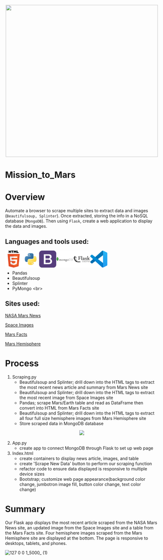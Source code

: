 <p align="center">
  <img width="500" height="500" src="https://user-images.githubusercontent.com/74840026/131065667-34f697a3-fc66-4203-b728-549848c5dd8e.png">
</p>

# Mission_to_Mars

# Overview
Automate a browser to scrape multiple sites to extract data and images (`Beautifulsoup, Splinter`).  Once extracted, storing the info in a NoSQL database (`MongoDB`).  Then using `Flask`, create a web application to display the data and images.

## Languages and tools used:
<img align="left" alt="HTML" width="56px" src="https://raw.githubusercontent.com/github/explore/80688e429a7d4ef2fca1e82350fe8e3517d3494d/topics/html/html.png" />
<img align="left" alt="Python" width="56px" src="https://raw.githubusercontent.com/github/explore/80688e429a7d4ef2fca1e82350fe8e3517d3494d/topics/python/python.png" />
<img align="left" alt="Bootstrap" width="56px" src="https://raw.githubusercontent.com/github/explore/80688e429a7d4ef2fca1e82350fe8e3517d3494d/topics/bootstrap/bootstrap.png" />
<img align="left" alt="MongoDB" width="56px" src="https://raw.githubusercontent.com/github/explore/80688e429a7d4ef2fca1e82350fe8e3517d3494d/topics/mongodb/mongodb.png" />
<img align="left" alt="Flask" width="56px" src="https://raw.githubusercontent.com/github/explore/80688e429a7d4ef2fca1e82350fe8e3517d3494d/topics/flask/flask.png" />
<img align="left" alt="Visual Studio Code" width="56px" src="https://raw.githubusercontent.com/github/explore/80688e429a7d4ef2fca1e82350fe8e3517d3494d/topics/visual-studio-code/visual-studio-code.png" /> 
<br/>
<br/>
<br/>

- Pandas
- Beautifulsoup
- Splinter
- PyMongo
<br\>

## Sites used:
[NASA Mars News](https://mars.nasa.gov/news/?page=0&per_page=40&order=publish_date+desc%2Ccreated_at+desc&search=&category=19%2C165%2C184%2C204&blank_scope=Latest)

[Space Images](https://spaceimages-mars.com/)

[Mars Facts](https://galaxyfacts-mars.com/)

[Mars Hemisphere](https://astrogeology.usgs.gov/search/results?q=hemisphere+enhanced&k1=target&v1=Mars)

# Process
1. Scraping.py
    - Beautifulsoup and Splinter; drill down into the HTML tags to extract the most recent news article and summary from Mars News site
    - Beautifulsoup and Splinter; drill down into the HTML tags to extract the most recent image from Space Images site
    - Pandas; scrape Mars/Earth table and read as DataFrame then convert into HTML from Mars Facts site
    - Beautifulsoup and Splinter; drill down into the HTML tags to extract all four full size hemisphere images from Mars Hemisphere site
    - Store scraped data in MongoDB database

<p align="center">
  <img src="https://user-images.githubusercontent.com/74840026/131202176-161d6380-9554-4ca1-848e-9541c5d27259.PNG">
</p>

2. App.py
    - create app to connect MongoDB through Flask to set up web page
3. Index.html
    - create containers to display news article, images, and table
    - create 'Scrape New Data' button to perform our scraping function
    - refactor code to ensure data displayed is responsive to multiple device sizes
    - Bootstrap; customize web page appearance(background color change, jumbotron image fill, button color change, text color change)

# Summary
Our Flask app displays the most recent article scraped from the NASA Mars News site, an updated image from the Space Images site and a table from the Mars Facts site.  Four hemisphere images scraped from the Mars Hemisphere site are displayed at the bottom.  The page is responsive to desktops, tablets, and phones.

![127 0 0 1_5000_ (1)](https://user-images.githubusercontent.com/74840026/130889013-120c28c9-d436-457c-8721-5fbae8e033a2.png)
